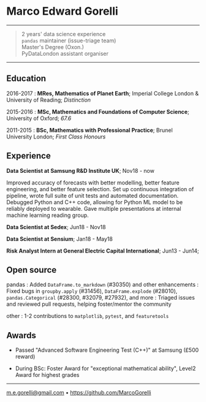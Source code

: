 Marco Edward Gorelli
============

----

>  2 years' data science experience\
>  `pandas` maintainer (issue-triage team)\
>  Master's Degree (Oxon.)\
>  PyDataLondon assistant organiser

----

Education
---------

2016-2017
:   **MRes, Mathematics of Planet Earth**; Imperial
    College London & University of Reading; _Distinction_

2015-2016
:   **MSc, Mathematics and Foundations of Computer Science**;
    University of Oxford; _67.6_

2011-2015
:   **BSc, Mathematics with Professional Practice**;
    Brunel University London; _First Class Honours_

Experience
----------

**Data Scientist at Samsung R&D Institute UK**; Nov18 - now

Improved accuracy of forecasts with better modelling, better feature engineering, and better feature selection. Set up continuous integration of pipeline, wrote full suite of unit tests and automated documentation. Debugged Python and C++ code, allowing for Python ML model to be reliably deployed to wearable. Gave multiple presentations at internal machine learning reading group.

**Data Scientist at Sedex**; Jun18 - Nov18

**Data Scientist at Sensium**; Jan18 - May18

**Risk Analyst Intern at General Electric Capital International**; Jun13 - Jun14;

Open source
-----------
pandas
:   Added `DataFrame.to_markdown` (#30350) and other enhancements
:   Fixed bugs in `groupby.apply` (#31456), `DataFrame.explode` (#28010),  \
    `pandas.Categorical` (#28300, #32079, #27932), and more
:   Triaged issues and reviewed pull requests, helping foster/mentor the community

other
:   1-2 contributions to `matplotlib`, `pytest`, and `featuretools`

Awards
------

* Passed "Advanced Software Engineering Test (C++)" at Samsung (£500 reward)

* During BSc: Foster Award for "exceptional mathematical ability", Level2 Award for highest grades

----------------------------------------------
<m.e.gorelli@gmail.com> • https://github.com/MarcoGorelli

